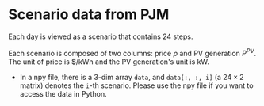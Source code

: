 # Scenario data from PJM

Each day is viewed as a scenario that contains 24 steps.

Each scenario is composed of two columns: price $\rho$ and PV generation $P^{PV}$. The unit of price is $/kWh and the PV generation's unit is kW.

- In a npy file, there is a 3-dim array `data`, and `data[:, :, i]` (a $24\times 2$ matrix) denotes
  the `i`-th scenario. Please use the npy file if you want to access the data in Python.
